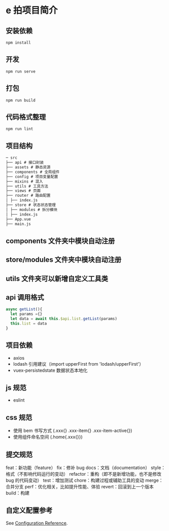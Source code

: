 # e 拍项目简介

## 安装依赖

```
npm install
```

## 开发

```
npm run serve
```

## 打包

```
npm run build
```

## 代码格式整理

```
npm run lint
```

## 项目结构

```md
─ src
├── api # 接口封装
├── assets # 静态资源
├── components # 全局组件
├── config # 项目变量配置
├── mixins # 混入
├── utils # 工具方法
├── views # 页面
├── router # 路由配置
│ ├── index.js
├── store # 状态状态管理
│ ├── modules # 拆分模块
│ ├── index.js
├── App.vue
├── main.js
```

## components 文件夹中模块自动注册

## store/modules 文件夹中模块自动注册

## utils 文件夹可以新增自定义工具类

## api 调用格式

```javascript
async getList(){
  let params ={}
  let data = await this.$api.list.getList(params)
  this.list = data
}
```

## 项目依赖

- axios
- lodash 引用建议（import upperFirst from 'lodash/upperFirst'）
- vuex-persistedstate 数据状态本地化

## js 规范

- eslint

## css 规范

- 使用 bem 书写方式 (.xxx{} .xxx-item{} .xxx-item-active{})
- 使用组件命名空间 (.home{.xxx{}})

## 提交规范

feat：新功能（feature）
fix：修补 bug
docs：文档（documentation）
style： 格式（不影响代码运行的变动）
refactor：重构（即不是新增功能，也不是修改 bug 的代码变动）
test：增加测试
chore：构建过程或辅助工具的变动
merge：合并分支
perf：优化相关，比如提升性能、体验
revert：回滚到上一个版本
build：构建

## 自定义配置参考

See [Configuration Reference](https://cli.vuejs.org/config/).
